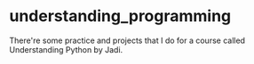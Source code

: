 # understanding_programming
There're some practice and projects that I do for a course called Understanding Python by Jadi.
